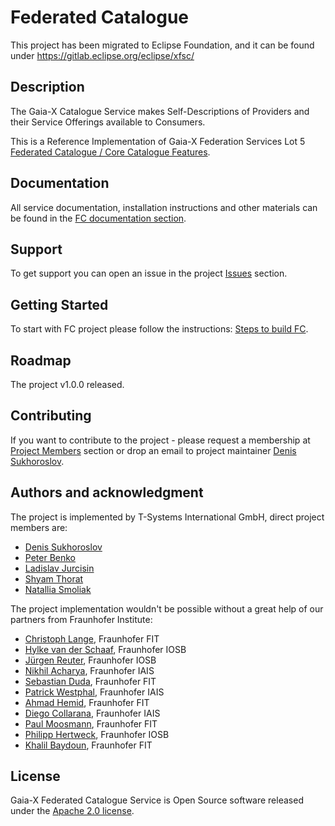 # Federated Catalogue
This project has been migrated to Eclipse Foundation, and it can be found under https://gitlab.eclipse.org/eclipse/xfsc/

## Description
The Gaia-X Catalogue Service makes Self-Descriptions of Providers and their Service Offerings available to Consumers.

This is a Reference Implementation of Gaia-X Federation Services Lot 5 [Federated Catalogue / Core Catalogue Features](https://www.gxfs.eu/core-catalogue-features/).

## Documentation
All service documentation, installation instructions and other materials can be found in the [FC documentation section](https://gitlab.com/gaia-x/data-infrastructure-federation-services/cat/fc-service/-/wikis/home).

## Support
To get support you can open an issue in the project [Issues](https://gitlab.com/gaia-x/data-infrastructure-federation-services/cat/fc-service/-/issues) section.


## Getting Started
To start with FC project please follow the instructions: [Steps to build FC](./docker/README.md).


## Roadmap
The project v1.0.0 released.

## Contributing
If you want to contribute to the project - please request a membership at [Project Members](https://gitlab.com/gaia-x/data-infrastructure-federation-services/cat/fc-service/-/project_members) section or drop an email to project maintainer [Denis Sukhoroslov](mailto:denis.sukhoroslov@t-systems.com).

## Authors and acknowledgment
The project is implemented by T-Systems International GmbH, direct project members are:
- [Denis Sukhoroslov](https://gitlab.com/dsukhoroslov)
- [Peter Benko](https://gitlab.com/pebenko)
- [Ladislav Jurcisin](https://gitlab.com/ladislav.jurcisin)
- [Shyam Thorat](https://gitlab.com/shyamthorat)
- [Natallia Smoliak](https://gitlab.com/nsmoliak)


The project implementation wouldn't be possible without a great help of our partners from Fraunhofer Institute:
- [Christoph Lange](https://gitlab.com/langec), Fraunhofer FIT
- [Hylke van der Schaaf](https://gitlab.com/hylkevds), Fraunhofer IOSB
- [Jürgen Reuter](https://gitlab.com/j_reuter), Fraunhofer IOSB
- [Nikhil Acharya](https://gitlab.com/nik77612), Fraunhofer IAIS
- [Sebastian Duda](https://gitlab.com/sebastian.duda), Fraunhofer FIT
- [Patrick Westphal](https://gitlab.com/patrick_westphal), Fraunhofer IAIS
- [Ahmad Hemid](https://gitlab.com/ahmad.hemid), Fraunhofer FIT
- [Diego Collarana](https://gitlab.com/collaran), Fraunhofer IAIS
- [Paul Moosmann](https://gitlab.com/moosmannp), Fraunhofer FIT
- [Philipp Hertweck](https://gitlab.com/phertweck), Fraunhofer IOSB
- [Khalil Baydoun](https://gitlab.com/baydounkhalil), Fraunhofer FIT

## License
Gaia-X Federated Catalogue Service is Open Source software released under the [Apache 2.0 license](https://www.apache.org/licenses/LICENSE-2.0.html).
